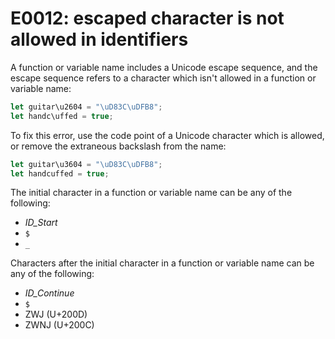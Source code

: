 # E0012: escaped character is not allowed in identifiers

A function or variable name includes a Unicode escape sequence, and the escape sequence
refers to a character which isn't allowed in a function or variable name:

```javascript
let guitar\u2604 = "\uD83C\uDFB8";
let handc\uffed = true;
```

To fix this error, use the code point of a Unicode character which is allowed,
or remove the extraneous backslash from the name:

```javascript
let guitar\u3604 = "\uD83C\uDFB8";
let handcuffed = true;
```

The initial character in a function or variable name can be any of the
following:

* *ID_Start*
* `$`
* `_`

Characters after the initial character in a function or variable name can be
any of the following:

* *ID_Continue*
* `$`
* ZWJ (U+200D)
* ZWNJ (U+200C)
